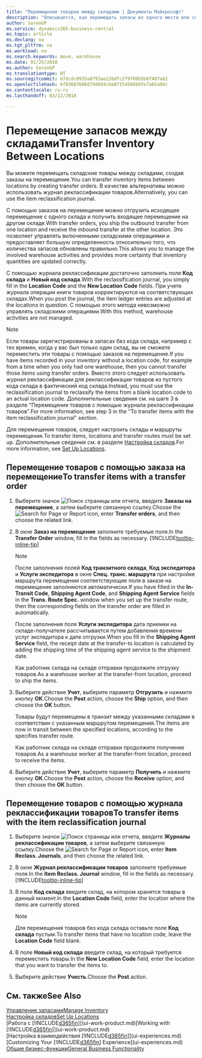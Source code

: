 ```yaml
---
title: "Перемещение товаров между складами | Документы Майкрософт"
description: "Описывается, как перемещать запасы из одного места или склада в другое место или склад с помощью журнала реклассификации или заказов на перемещение."
author: SorenGP
ms.service: dynamics365-business-central
ms.topic: article
ms.devlang: na
ms.tgt_pltfrm: na
ms.workload: na
ms.search.keywords: move, warehouse
ms.date: 01/25/2018
ms.author: SorenGP
ms.translationtype: HT
ms.sourcegitcommit: e7dcdc0935a8793ae226dfc2f9709b5b8f487a62
ms.openlocfilehash: 6f83607606d79d894cbe8f154566b9fe7a65a94c
ms.contentlocale: ru-ru
ms.lasthandoff: 03/22/2018

---
```

# <a name="transfer-inventory-between-locations"></a><span data-ttu-id="ce7bb-103">Перемещение запасов между складами</span><span class="sxs-lookup"><span data-stu-id="ce7bb-103">Transfer Inventory Between Locations</span></span>
<span data-ttu-id="ce7bb-104">Вы можете перемещать складские товары между складами, создав заказы на перемещение.</span><span class="sxs-lookup"><span data-stu-id="ce7bb-104">You can transfer inventory items between locations by creating transfer orders.</span></span> <span data-ttu-id="ce7bb-105">В качестве альтернативы можно использовать журнал реклассификации товаров.</span><span class="sxs-lookup"><span data-stu-id="ce7bb-105">Alternatively, you can use the item reclassification journal.</span></span>

<span data-ttu-id="ce7bb-106">С помощью заказов на перемещение можно отгрузить исходящее перемещение с одного склада и получить входящее перемещение на другом складе.</span><span class="sxs-lookup"><span data-stu-id="ce7bb-106">With transfer orders, you ship the outbound transfer from one location and receive the inbound transfer at the other location.</span></span> <span data-ttu-id="ce7bb-107">Это позволяет управлять включенными складскими операциями и предоставляет большую определенность относительно того, что количества запасов обновлены правильно.</span><span class="sxs-lookup"><span data-stu-id="ce7bb-107">This allows you to manage the involved warehouse activities and provides more certainty that inventory quantities are updated correctly.</span></span>

<span data-ttu-id="ce7bb-108">С помощью журнала реклассификации достаточно заполнить поля **Код склада** и **Новый код склада**.</span><span class="sxs-lookup"><span data-stu-id="ce7bb-108">With the reclassification journal, you simply fill in the **Location Code** and the **New Location Code** fields.</span></span> <span data-ttu-id="ce7bb-109">При учете журнала операции книги товаров корректируются на соответствующих складах.</span><span class="sxs-lookup"><span data-stu-id="ce7bb-109">When you post the journal, the item ledger entries are adjusted at the locations in question.</span></span> <span data-ttu-id="ce7bb-110">С помощью этого метода невозможно управлять складскими операциями.</span><span class="sxs-lookup"><span data-stu-id="ce7bb-110">With this method, warehouse activities are not managed.</span></span>

> [!NOTE]  
>   <span data-ttu-id="ce7bb-111">Если товары зарегистрированы в запасах без кода склада, например с тех времен, когда у вас был только один склад, вы не сможете переместить эти товары с помощью заказов на перемещение.</span><span class="sxs-lookup"><span data-stu-id="ce7bb-111">If you have items recorded in your inventory without a location code, for example from a time when you only had one warehouse, then you cannot transfer those items using transfer orders.</span></span> <span data-ttu-id="ce7bb-112">Вместо этого следует использовать журнал реклассификации для реклассификации товаров из пустого кода склада в фактический код склада.</span><span class="sxs-lookup"><span data-stu-id="ce7bb-112">Instead, you must use the reclassification journal to reclassify the items from a blank location code to an actual location code.</span></span>  <span data-ttu-id="ce7bb-113">Дополнительные сведения см. на шаге 3 в разделе "Перемещение товаров с помощью журнала реклассификации товаров".</span><span class="sxs-lookup"><span data-stu-id="ce7bb-113">For more information, see step 3 in the "To transfer items with the item reclassification journal" section.</span></span>

<span data-ttu-id="ce7bb-114">Для перемещения товаров, следует настроить склады и маршруты перемещения.</span><span class="sxs-lookup"><span data-stu-id="ce7bb-114">To transfer items, locations and transfer routes must be set up.</span></span> <span data-ttu-id="ce7bb-115">Дополнительные сведения см. в разделе [Настройка складов](inventory-how-setup-locations.md).</span><span class="sxs-lookup"><span data-stu-id="ce7bb-115">For more information, see [Set Up Locations](inventory-how-setup-locations.md).</span></span>

## <a name="to-transfer-items-with-a-transfer-order"></a><span data-ttu-id="ce7bb-116">Перемещение товаров с помощью заказа на перемещение</span><span class="sxs-lookup"><span data-stu-id="ce7bb-116">To transfer items with a transfer order</span></span>
1. <span data-ttu-id="ce7bb-117">Выберите значок ![Поиск страницы или отчета](media/ui-search/search_small.png "Значок поиска страницы или отчета"), введите **Заказы на перемещение**, а затем выберите связанную ссылку.</span><span class="sxs-lookup"><span data-stu-id="ce7bb-117">Choose the ![Search for Page or Report](media/ui-search/search_small.png "Search for Page or Report icon") icon, enter **Transfer orders**, and then choose the related link.</span></span>
2. <span data-ttu-id="ce7bb-118">В окне **Заказ на перемещение** заполните требуемые поля.</span><span class="sxs-lookup"><span data-stu-id="ce7bb-118">In the **Transfer Order** window, fill in the fields as necessary.</span></span> [!INCLUDE[tooltip-inline-tip](includes/tooltip-inline-tip_md.md)]

    > [!NOTE]  
    >   <span data-ttu-id="ce7bb-119">После заполнения полей **Код транзитного склада**, **Код экспедитора** и **Услуги экспедитора** в окне **Спец. транс. маршрута** при настройке маршрута перемещения соответствующие поля в заказе на перемещение заполняются автоматически.</span><span class="sxs-lookup"><span data-stu-id="ce7bb-119">If you have filled in the **In-Transit Code**, **Shipping Agent Code**, and **Shipping Agent Service** fields in the **Trans. Route Spec.** window when you set up the transfer route, then the corresponding fields on the transfer order are filled in automatically.</span></span>

    <span data-ttu-id="ce7bb-120">После заполнения поля **Услуги экспедитора** дата приемки на складе-получателе рассчитывается путем добавления времени услуг экспедитора к дате отгрузки.</span><span class="sxs-lookup"><span data-stu-id="ce7bb-120">When you fill in the **Shipping Agent Service** field, the receipt date at the transfer-to location is calculated by adding the shipping time of the shipping agent service to the shipment date.</span></span>

    <span data-ttu-id="ce7bb-121">Как работник склада на складе отправки продолжите отгрузку товаров.</span><span class="sxs-lookup"><span data-stu-id="ce7bb-121">As a warehouse worker at the transfer-from location, proceed to ship the items.</span></span>
3. <span data-ttu-id="ce7bb-122">Выберите действие **Учет**, выберите параметр **Отгрузить** и нажмите кнопку **ОК**.</span><span class="sxs-lookup"><span data-stu-id="ce7bb-122">Choose the **Post** action, choose the **Ship** option, and then choose the **OK** button.</span></span>

    <span data-ttu-id="ce7bb-123">Товары будут перемещены в транзит между указанными складами в соответствии с указанным маршрутом перемещения.</span><span class="sxs-lookup"><span data-stu-id="ce7bb-123">The items are now in transit between the specified locations, according to the specifies transfer route.</span></span>

    <span data-ttu-id="ce7bb-124">Как работник склада на складе отправки продолжите получение товаров.</span><span class="sxs-lookup"><span data-stu-id="ce7bb-124">As a warehouse worker at the transfer-from location, proceed to receive the items.</span></span>
4. <span data-ttu-id="ce7bb-125">Выберите действие **Учет**, выберите параметр **Получить** и нажмите кнопку **ОК**.</span><span class="sxs-lookup"><span data-stu-id="ce7bb-125">Choose the **Post** action, choose the **Receive** option, and then choose the **OK** button.</span></span>

## <a name="to-transfer-items-with-the-item-reclassification-journal"></a><span data-ttu-id="ce7bb-126">Перемещение товаров с помощью журнала реклассификации товаров</span><span class="sxs-lookup"><span data-stu-id="ce7bb-126">To transfer items with the item reclassification journal</span></span>
1. <span data-ttu-id="ce7bb-127">Выберите значок ![Поиск страницы или отчета](media/ui-search/search_small.png "Значок поиска страницы или отчета"), введите **Журналы реклассификации товаров**, а затем выберите связанную ссылку.</span><span class="sxs-lookup"><span data-stu-id="ce7bb-127">Choose the ![Search for Page or Report](media/ui-search/search_small.png "Search for Page or Report icon") icon, enter **Item Reclass. Journals**, and then choose the related link.</span></span>
2. <span data-ttu-id="ce7bb-128">В окне **Журнал реклассификации товаров** заполните требуемые поля.</span><span class="sxs-lookup"><span data-stu-id="ce7bb-128">In the **Item Reclass. Journal** window, fill in the fields as necessary.</span></span> [!INCLUDE[tooltip-inline-tip](includes/tooltip-inline-tip_md.md)]
3. <span data-ttu-id="ce7bb-129">В поле **Код склада** введите склад, на котором хранятся товары в данный момент.</span><span class="sxs-lookup"><span data-stu-id="ce7bb-129">In the **Location Code** field, enter the location where the items are currently stored.</span></span>

    > [!NOTE]  
    >   <span data-ttu-id="ce7bb-130">Для перемещения товаров без кода склада оставьте поле **Код склада** пустым.</span><span class="sxs-lookup"><span data-stu-id="ce7bb-130">To transfer items that have no location code, leave the **Location Code** field blank.</span></span>
4. <span data-ttu-id="ce7bb-131">В поле **Новый код склада** введите склад, на который требуется переместить товары.</span><span class="sxs-lookup"><span data-stu-id="ce7bb-131">In the **New Location Code** field, enter the location that you want to transfer the items to.</span></span>
5. <span data-ttu-id="ce7bb-132">Выберите действие **Учесть**.</span><span class="sxs-lookup"><span data-stu-id="ce7bb-132">Choose the **Post** action.</span></span>

## <a name="see-also"></a><span data-ttu-id="ce7bb-133">См. также</span><span class="sxs-lookup"><span data-stu-id="ce7bb-133">See Also</span></span>
[<span data-ttu-id="ce7bb-134">Управление запасами</span><span class="sxs-lookup"><span data-stu-id="ce7bb-134">Manage Inventory</span></span>](inventory-manage-inventory.md)  
[<span data-ttu-id="ce7bb-135">Настройка складов</span><span class="sxs-lookup"><span data-stu-id="ce7bb-135">Set Up Locations</span></span>](inventory-how-setup-locations.md)  
<span data-ttu-id="ce7bb-136">[Работа с [!INCLUDE[d365fin](includes/d365fin_md.md)]](ui-work-product.md)</span><span class="sxs-lookup"><span data-stu-id="ce7bb-136">[Working with [!INCLUDE[d365fin](includes/d365fin_md.md)]](ui-work-product.md)</span></span>  
<span data-ttu-id="ce7bb-137">[Настройка взаимодействия [!INCLUDE[d365fin](includes/d365fin_md.md)]](ui-experiences.md)</span><span class="sxs-lookup"><span data-stu-id="ce7bb-137">[Customizing Your [!INCLUDE[d365fin](includes/d365fin_md.md)] Experience](ui-experiences.md)</span></span>  
[<span data-ttu-id="ce7bb-138">Общие бизнес-функции</span><span class="sxs-lookup"><span data-stu-id="ce7bb-138">General Business Functionality</span></span>](ui-across-business-areas.md)

